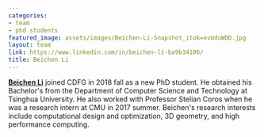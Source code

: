 ```yaml
---
categories:
- team
- phd students
featured_image: assets/images/Beichen-Li-Snapshot_itok=evUduWDD.jpg
layout: team
link: https://www.linkedin.com/in/beichen-li-ba9b34106/
title: Beichen Li
---
```


**[Beichen Li](https://www.linkedin.com/in/beichen-li-ba9b34106/)** joined CDFG in 2018 fall as a new PhD student. He obtained his Bachelor's from the Department of Computer Science and Technology at Tsinghua University. He also worked with Professor Stelian Coros when he was a research intern at CMU in 2017 summer. Beichen's research interests include computational design and optimization, 3D geometry, and high performance computing.
